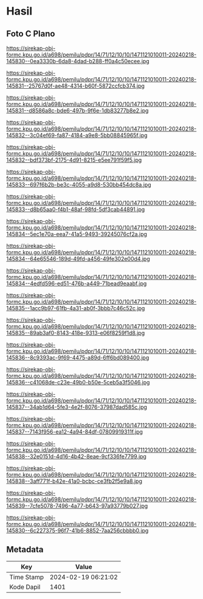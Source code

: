 # Hasil

## Foto C Plano

https://sirekap-obj-formc.kpu.go.id/a698/pemilu/pdpr/14/71/12/10/10/1471121010011-20240218-145830--0ea3330b-6da8-4dad-b288-ff0a4c50ecee.jpg

https://sirekap-obj-formc.kpu.go.id/a698/pemilu/pdpr/14/71/12/10/10/1471121010011-20240218-145831--25767d0f-ae48-4314-b60f-5872ccfcb374.jpg

https://sirekap-obj-formc.kpu.go.id/a698/pemilu/pdpr/14/71/12/10/10/1471121010011-20240218-145831--d8586a8c-bde6-497b-9f6e-1db83277b8e2.jpg

https://sirekap-obj-formc.kpu.go.id/a698/pemilu/pdpr/14/71/12/10/10/1471121010011-20240218-145832--3c04ef69-fa87-4184-a9e8-5bb08845965f.jpg

https://sirekap-obj-formc.kpu.go.id/a698/pemilu/pdpr/14/71/12/10/10/1471121010011-20240218-145832--bdf373bf-2175-4d91-8215-e5ee791f59f5.jpg

https://sirekap-obj-formc.kpu.go.id/a698/pemilu/pdpr/14/71/12/10/10/1471121010011-20240218-145833--697f6b2b-be3c-4055-a9d8-530bb454dc8a.jpg

https://sirekap-obj-formc.kpu.go.id/a698/pemilu/pdpr/14/71/12/10/10/1471121010011-20240218-145833--d8b65aa0-f4b1-48af-98fd-5df3cab44891.jpg

https://sirekap-obj-formc.kpu.go.id/a698/pemilu/pdpr/14/71/12/10/10/1471121010011-20240218-145834--5ec1e70a-eea7-41a5-9493-39245076cf2a.jpg

https://sirekap-obj-formc.kpu.go.id/a698/pemilu/pdpr/14/71/12/10/10/1471121010011-20240218-145834--64e65546-189d-49fd-a456-49fe302e00d4.jpg

https://sirekap-obj-formc.kpu.go.id/a698/pemilu/pdpr/14/71/12/10/10/1471121010011-20240218-145834--4edfd596-ed51-476b-a449-71bead9eaabf.jpg

https://sirekap-obj-formc.kpu.go.id/a698/pemilu/pdpr/14/71/12/10/10/1471121010011-20240218-145835--1acc9b97-61fb-4a31-ab0f-3bbb7c46c52c.jpg

https://sirekap-obj-formc.kpu.go.id/a698/pemilu/pdpr/14/71/12/10/10/1471121010011-20240218-145835--89ab3af0-8143-418e-9313-e06f8259f1d8.jpg

https://sirekap-obj-formc.kpu.go.id/a698/pemilu/pdpr/14/71/12/10/10/1471121010011-20240218-145836--8c9393ac-9f69-4475-a89d-6ff6bd089400.jpg

https://sirekap-obj-formc.kpu.go.id/a698/pemilu/pdpr/14/71/12/10/10/1471121010011-20240218-145836--c41068de-c23e-49b0-b50e-5ceb5a3f5046.jpg

https://sirekap-obj-formc.kpu.go.id/a698/pemilu/pdpr/14/71/12/10/10/1471121010011-20240218-145837--34ab1d64-5fe3-4e2f-8076-37987dad585c.jpg

https://sirekap-obj-formc.kpu.go.id/a698/pemilu/pdpr/14/71/12/10/10/1471121010011-20240218-145837--7143f956-ea12-4a94-84df-07809919311f.jpg

https://sirekap-obj-formc.kpu.go.id/a698/pemilu/pdpr/14/71/12/10/10/1471121010011-20240218-145838--32e0151d-4d16-4b42-8eae-9cf336fe7799.jpg

https://sirekap-obj-formc.kpu.go.id/a698/pemilu/pdpr/14/71/12/10/10/1471121010011-20240218-145838--3aff771f-b42e-41a0-bcbc-ce3fb2f5e9a8.jpg

https://sirekap-obj-formc.kpu.go.id/a698/pemilu/pdpr/14/71/12/10/10/1471121010011-20240218-145839--7cfe5078-7496-4a77-b643-97a93779b027.jpg

https://sirekap-obj-formc.kpu.go.id/a698/pemilu/pdpr/14/71/12/10/10/1471121010011-20240218-145830--6c227375-96f7-41b6-8852-7aa256cbbbb0.jpg


## Metadata

| Key        | Value               |
| ---------- | ------------------- |
| Time Stamp | 2024-02-19 06:21:02 |
| Kode Dapil | 1401                |



